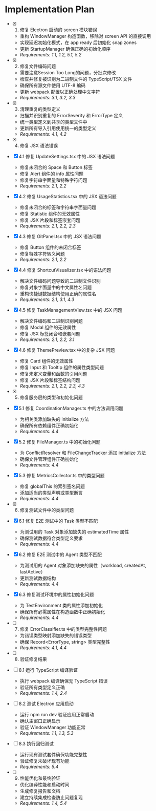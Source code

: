 # Implementation Plan

- [x] 1. 修复 Electron 启动的 screen 模块错误





  - 重构 WindowManager 构造函数，移除对 screen API 的直接调用
  - 实现延迟初始化模式，在 app ready 后初始化 snap zones
  - 更新 StartupManager 确保正确的初始化顺序
  - _Requirements: 1.1, 1.2, 5.1, 5.2_

- [x] 2. 修复文件编码问题








  - 需要注意Session Too Long的问题，分批次修改
  - 检查并修复被识别为二进制文件的 TypeScript/TSX 文件
  - 确保所有源文件使用 UTF-8 编码
  - 更新 webpack 配置以正确处理中文字符
  - _Requirements: 3.1, 3.2, 3.3_

- [x] 3. 清理重复的类型定义




  - 扫描并识别重复的 ErrorSeverity 和 ErrorType 定义
  - 统一类型定义到共享的类型文件中
  - 更新所有导入引用使用统一的类型定义
  - _Requirements: 4.1, 4.2_

- [x] 4. 修复 JSX 语法错误




- [x] 4.1 修复 UpdateSettings.tsx 中的 JSX 语法问题


  - 修复未闭合的 Space 和 Button 标签
  - 修复 Alert 组件的 info 属性问题
  - 修复字符串字面量和特殊字符问题
  - _Requirements: 2.1, 2.2_

- [x] 4.2 修复 UsageStatistics.tsx 中的 JSX 语法问题


  - 修复未闭合的标签和字符串字面量问题
  - 修复 Statistic 组件的无效属性
  - 修复 JSX 片段和标签嵌套问题
  - _Requirements: 2.1, 2.2, 2.3_

- [x] 4.3 修复 GitPanel.tsx 中的 JSX 语法问题


  - 修复 Button 组件的未闭合标签
  - 修复特殊字符转义问题
  - _Requirements: 2.1, 2.2_

- [x] 4.4 修复 ShortcutVisualizer.tsx 中的语法问题


  - 解决文件编码问题导致的二进制文件识别
  - 修复对象字面量中的中文属性名问题
  - 重构快捷键数据结构使用正确的属性名
  - _Requirements: 2.1, 3.1, 4.3_

- [x] 4.5 修复 TaskManagementView.tsx 中的 JSX 问题


  - 解决文件编码和二进制识别问题
  - 修复 Modal 组件的无效属性
  - 修复 JSX 标签闭合和嵌套问题
  - _Requirements: 2.1, 2.2, 3.1_

- [x] 4.6 修复 ThemePreview.tsx 中的复杂 JSX 问题


  - 修复 Card 组件的无效属性
  - 修复 Input 和 Tooltip 组件的属性类型问题
  - 修复未定义变量和函数的引用问题
  - 修复 JSX 片段和标签结构问题
  - _Requirements: 2.1, 2.2, 2.3, 4.3_

- [x] 5. 修复服务层的类型和初始化问题




- [x] 5.1 修复 CoordinationManager.ts 中的方法调用问题


  - 为相关类添加缺失的 initialize 方法
  - 确保所有依赖组件正确初始化
  - _Requirements: 4.4_

- [x] 5.2 修复 FileManager.ts 中的初始化问题


  - 为 ConflictResolver 和 FileChangeTracker 添加 initialize 方法
  - 确保文件管理组件正确初始化
  - _Requirements: 4.4_

- [x] 5.3 修复 MetricsCollector.ts 中的类型问题


  - 修复 globalThis 的索引签名问题
  - 添加适当的类型声明或类型断言
  - _Requirements: 4.4_

- [x] 6. 修复测试文件中的类型问题




- [x] 6.1 修复 E2E 测试中的 Task 类型不匹配


  - 为测试用的 Task 对象添加缺失的 estimatedTime 属性
  - 确保测试数据符合类型定义要求
  - _Requirements: 4.4_

- [x] 6.2 修复 E2E 测试中的 Agent 类型不匹配


  - 为测试用的 Agent 对象添加缺失的属性（workload, createdAt, lastActive）
  - 更新测试数据结构
  - _Requirements: 4.4_

- [x] 6.3 修复测试环境中的属性初始化问题


  - 为 TestEnvironment 类的属性添加初始化
  - 确保所有必需属性在构造函数中正确初始化
  - _Requirements: 4.4_

- [ ] 7. 修复 ErrorClassifier.ts 中的类型完整性问题
  - 为错误类型映射添加缺失的错误类型
  - 确保 Record<ErrorType, string> 类型完整性
  - _Requirements: 4.1, 4.4_

- [ ] 8. 验证修复结果
- [ ] 8.1 运行 TypeScript 编译验证
  - 执行 webpack 编译确保无 TypeScript 错误
  - 验证所有类型定义正确
  - _Requirements: 1.4, 2.4_

- [ ] 8.2 测试 Electron 应用启动
  - 运行 npm run dev 验证应用正常启动
  - 确认主窗口正确显示
  - 验证 WindowManager 功能正常
  - _Requirements: 1.1, 1.3, 5.3_

- [ ] 8.3 执行回归测试
  - 运行现有测试套件确保功能完整性
  - 验证修复未破坏现有功能
  - _Requirements: 5.4_

- [ ] 9. 性能优化和最终验证
  - 优化编译性能和启动时间
  - 生成修复报告和文档
  - 建立持续集成检查防止问题复现
  - _Requirements: 1.4, 5.4_